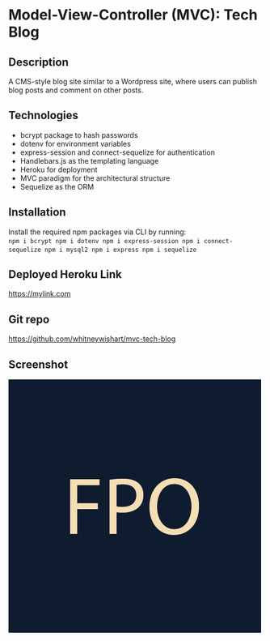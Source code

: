 # Model-View-Controller (MVC): Tech Blog
## Description
A CMS-style blog site similar to a Wordpress site, where users can publish blog posts and comment on other posts.

## Technologies
- bcrypt package to hash passwords
- dotenv for environment variables
- express-session and connect-sequelize for authentication
- Handlebars.js as the templating language
- Heroku for deployment
- MVC paradigm for the architectural structure
- Sequelize as the ORM

## Installation
Install the required npm packages via CLI by running:<br>
`npm i bcrypt npm i dotenv npm i express-session npm i connect-sequelize npm i mysql2 npm i express npm i sequelize`

## Deployed Heroku Link
https://mylink.com

## Git repo
https://github.com/whitneywishart/mvc-tech-blog

## Screenshot
<img src="./assets/images/screenshot.png" width="500">
